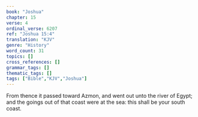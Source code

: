 ```yaml
---
book: "Joshua"
chapter: 15
verse: 4
ordinal_verse: 6207
ref: "Joshua 15:4"
translation: "KJV"
genre: "History"
word_count: 31
topics: []
cross_references: []
grammar_tags: []
thematic_tags: []
tags: ["Bible","KJV","Joshua"]
---
```

From thence it passed toward Azmon, and went out unto the river of Egypt; and the goings out of that coast were at the sea: this shall be your south coast.

